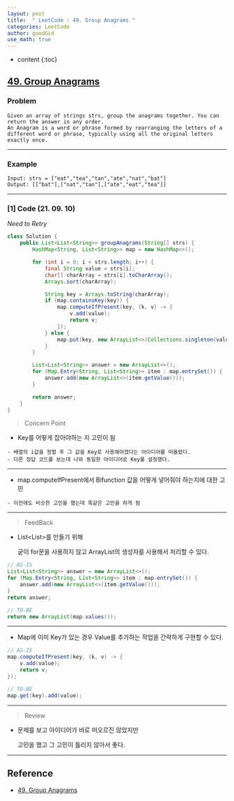 ```yaml
---
layout: post
title:  " LeetCode : 49. Group Anagrams "
categories: LeetCode
author: goodGid
use_math: true
---
```

* content
{:toc}

## [49. Group Anagrams](https://leetcode.com/problems/group-anagrams/)

### Problem

```
Given an array of strings strs, group the anagrams together. You can return the answer in any order.
An Anagram is a word or phrase formed by rearranging the letters of a different word or phrase, typically using all the original letters exactly once.
```


---

### Example

```
Input: strs = ["eat","tea","tan","ate","nat","bat"]
Output: [["bat"],["nat","tan"],["ate","eat","tea"]]
```

---

### [1] Code (21. 09. 10)

*Need to Retry*

``` java
class Solution {
    public List<List<String>> groupAnagrams(String[] strs) {
        HashMap<String, List<String>> map = new HashMap<>();

        for (int i = 0; i < strs.length; i++) {
            final String value = strs[i];
            char[] charArray = strs[i].toCharArray();
            Arrays.sort(charArray);

            String key = Arrays.toString(charArray);
            if (map.containsKey(key)) {
                map.computeIfPresent(key, (k, v) -> {
                    v.add(value);
                    return v;
                });
            } else {
                map.put(key, new ArrayList<>(Collections.singleton(value)));
            }
        }

        List<List<String>> answer = new ArrayList<>();
        for (Map.Entry<String, List<String>> item : map.entrySet()) {
            answer.add(new ArrayList<>(item.getValue()));
        }

        return answer;
    }
}
```

> Concern Point

* Key를 어떻게 잡아야하는 지 고민이 됨

```
- 배열의 i값을 정렬 후 그 값을 Key로 사용해야겠다는 아이디어를 떠올렸다.
- 다른 정답 코드를 보는데 나와 동일한 아이디어로 Key를 설정했다.
```

---

* map.computeIfPresent에서 Bifunction 값을 어떻게 넣어줘야 하는지에 대한 고민

```
- 이전에도 비슷한 고민을 했는데 똑같은 고민을 하게 됨
```

---

> FeedBack

* List<List<String>>를 만들기 위해

  굳이 for문을 사용하지 않고 ArrayList의 생성자를 사용해서 처리할 수 있다.

``` java
// AS-IS
List<List<String>> answer = new ArrayList<>();
for (Map.Entry<String, List<String>> item : map.entrySet()) {
    answer.add(new ArrayList<>(item.getValue()));
}
return answer;

// TO-BE
return new ArrayList(map.values());
```

---

* Map에 이미 Key가 있는 경우 Value를 추가하는 작업을 간략하게 구현할 수 있다.

``` java
// AS-IS
map.computeIfPresent(key, (k, v) -> {
    v.add(value);
    return v;
});

// TO-BE
map.get(key).add(value);
```

---

> Review

* 문제를 보고 아이디어가 바로 떠오르진 않았지만

  고민을 했고 그 고민이 틀리지 않아서 좋다.

---

## Reference

* [49. Group Anagrams](https://leetcode.com/problems/group-anagrams/)